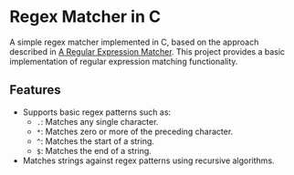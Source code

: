 # Regex Matcher in C

A simple regex matcher implemented in C, based on the approach described in [A Regular Expression Matcher](https://www.cs.princeton.edu/courses/archive/spr09/cos333/beautiful.html). This project provides a basic implementation of regular expression matching functionality.

## Features

- Supports basic regex patterns such as:
  - `.`: Matches any single character.
  - `*`: Matches zero or more of the preceding character.
  - `^`: Matches the start of a string.
  - `$`: Matches the end of a string.
- Matches strings against regex patterns using recursive algorithms.
